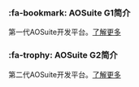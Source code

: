 ﻿### :fa-bookmark: AOSuite G1简介
第一代AOSuite开发平台。[了解更多](http://git.oschina.net/osworks/AOS/tree/master/AOSuite%20G1)  
### :fa-trophy: AOSuite G2简介
第二代AOSuite开发平台。[了解更多](http://git.oschina.net/osworks/AOS/tree/master/AOSuite%20G2)